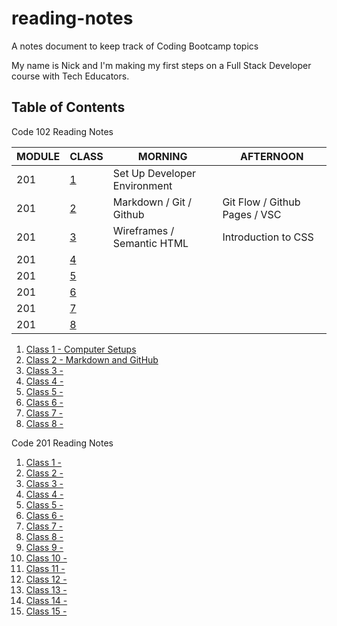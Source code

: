 # reading-notes
A notes document to keep track of Coding Bootcamp topics 
 
My name is Nick and I'm making my first steps on a Full Stack Developer course with Tech Educators. 

## Table of Contents  

Code 102 Reading Notes

| MODULE | CLASS |  MORNING | AFTERNOON |
| ------ | ------ | ------ | ------ | 
| 201 | [1](/102/class1.md) |  Set Up Developer Environment |  |
| 201 | [2](/102/class2.md) |  Markdown / Git / Github | Git Flow / Github Pages / VSC|
| 201 | [3](/102/class3.md) |  Wireframes / Semantic HTML | Introduction to CSS |
| 201 | [4](/102/class4.md) |  | |
| 201 | [5](/102/class5.md) |  | |
| 201 | [6](/102/class6.md) |  | |
| 201 | [7](/102/class7.md) |  | |
| 201 | [8](/102/class8.md) |  | |

1. [Class 1 - Computer Setups](/102/class1.md)
2. [Class 2 - Markdown and GitHub](/102/class2.md)
3. [Class 3 -](/102/class3.md)
4. [Class 4 -](/102/class4.md)
5. [Class 5 -](/102/class5.md)
6. [Class 6 -](/102/class6.md)
7. [Class 7 -](/102/class7.md)
8. [Class 8 -](/102/class8.md)

Code 201 Reading Notes

1. [Class 1 -](/201/class1.md)
2. [Class 2 -](/201/class2.md)
3. [Class 3 -](/201/class3.md)
4. [Class 4 -](/201/class4.md)
5. [Class 5 -](/201/class5.md)
6. [Class 6 -](/201/class6.md)
7. [Class 7 -](/201/class7.md)
8. [Class 8 -](/201/class8.md)
9. [Class 9 -](/201/class9.md)
10. [Class 10 -](/201/class10.md)
11. [Class 11 -](/201/class11.md)
12. [Class 12 -](/201/class12.md)
13. [Class 13 -](/201/class13.md)
14. [Class 14 -](/201/class14.md)
15. [Class 15 -](/201/class15.md)